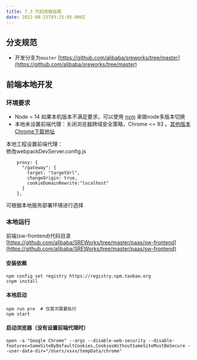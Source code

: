 ```yaml
---
title: 7.3 代码贡献指南
date: 2022-08-15T03:25:05.000Z
---
```


<a name="uKYHm"></a>

## 分支规范
- 开发分支为`master` [https://github.com/alibaba/sreworks/tree/master](https://github.com/alibaba/sreworks/tree/master)

<a name="yKUiE"></a>

## 前端本地开发
<a name="h0Fj4"></a>

### 环境要求

- Node = 14  如果本机版本不满足要求，可以使用 [nvm](https://github.com/nvm-sh/nvm) 来做node多版本切换
- 本地未设置前端代理：关闭浏览器跨域安全策略，Chrome <= 93 。[其他版本Chrome下载地址](https://google-chrome.en.uptodown.com/mac/versions)

本地工程设置前端代理：<br />修改webpackDevServer.config.js
```
    proxy: {
      "/gateway": {
        target: "targetUrl",
        changeOrigin: true,
        cookieDomainRewrite:"localhost"
      }
    },
```
可根据本地服务部署环境进行选择

<a name="mwcb0"></a>

### 本地运行
前端(sw-frontend)代码目录 [https://github.com/alibaba/SREWorks/tree/master/paas/sw-frontend](https://github.com/alibaba/SREWorks/tree/master/paas/sw-frontend)
<a name="w58Sg"></a>

#### 安装依赖
```
npm config set registry https://registry.npm.taobao.org
cnpm install 
```

<a name="RuDgz"></a>

#### 本地启动
```shell
npm run pre  # 仅首次需要执行
npm start
```

<a name="jwOAZ"></a>

#### 启动浏览器（没有设置前端代理时）
```shell
open -a "Google Chrome" --args --disable-web-security --disable-features=SameSiteByDefaultCookies,CookiesWithoutSameSiteMustBeSecure --user-data-dir="/Users/xxxx/tempData/chrome"
```

